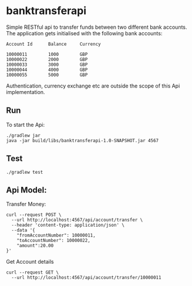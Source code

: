 # banktransferapi
Simple RESTful api to transfer funds between two different bank accounts. The application gets initialised with the following bank accounts:

```
Account Id		Balance		Currency

10000011		1000		GBP
10000022		2000		GBP
10000033		3000		GBP
10000044		4000		GBP
10000055		5000		GBP

```

Authentication, currency exchange etc are outside the scope of this Api implementation.


## Run
To start the Api:
```
./gradlew jar
java -jar build/libs/banktransferapi-1.0-SNAPSHOT.jar 4567
```

## Test
```
./gradlew test
```


## Api Model:
Transfer Money:
```
curl --request POST \
  --url http://localhost:4567/api/account/transfer \
  --header 'content-type: application/json' \
  --data '{
	"fromAccountNumber": 10000011,
  	"toAccountNumber": 10000022,
  	"amount":20.00
}'
```

Get Account details
```
curl --request GET \
  --url http://localhost:4567/api/account/transfer/10000011
```
